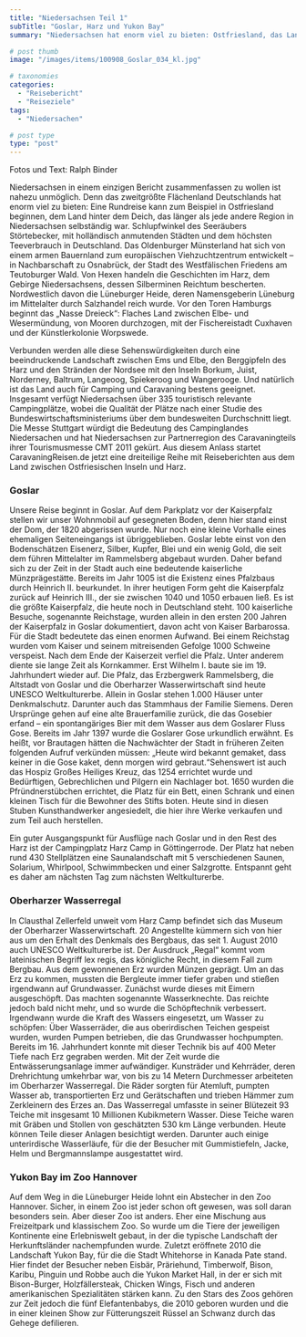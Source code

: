 ```yaml
---
title: "Niedersachsen Teil 1"
subTitle: "Goslar, Harz und Yukon Bay"
summary: "Niedersachsen hat enorm viel zu bieten: Ostfriesland, das Land hinter dem Deich. Osnabrück, die Stadt des Westfälischen Friedens. Der Harz, das Gebirge Niedersachsens. Die Lüneburger Heide und das „Nasse Dreieck“ zwischen Elbe- und Wesermündung, von Mooren durchzogen, mit der Künstlerkolonie Worpswede.}"

# post thumb
image: "/images/items/100908_Goslar_034_kl.jpg"

# taxonomies
categories: 
  - "Reisebericht"
  - "Reiseziele"
tags:
  - "Niedersachen"

# post type
type: "post"
---
```


Fotos und Text: Ralph Binder

Niedersachsen in einem einzigen Bericht zusammenfassen zu wollen ist nahezu unmöglich. Denn das zweitgrößte Flächenland Deutschlands hat enorm viel zu bieten: Eine Rundreise kann zum Beispiel in Ostfriesland beginnen, dem Land hinter dem Deich, das länger als jede andere Region in Niedersachsen selbständig war. Schlupfwinkel des Seeräubers Störtebecker, mit holländisch anmutenden Städten und dem höchsten Teeverbrauch in Deutschland. Das Oldenburger Münsterland hat sich von einem armen Bauernland zum europäischen Viehzuchtzentrum entwickelt – in Nachbarschaft zu Osnabrück, der Stadt des Westfälischen Friedens am Teutoburger Wald. Von Hexen handeln die Geschichten im Harz, dem Gebirge Niedersachsens, dessen Silberminen Reichtum bescherten. Nordwestlich davon die Lüneburger Heide, deren Namensgeberin Lüneburg im Mittelalter durch Salzhandel reich wurde. Vor den Toren Hamburgs beginnt das „Nasse Dreieck“: Flaches Land zwischen Elbe- und Wesermündung, von Mooren durchzogen, mit der Fischereistadt Cuxhaven und der Künstlerkolonie Worpswede.   

 Verbunden werden alle diese Sehenswürdigkeiten durch eine beeindruckende Landschaft zwischen Ems und Elbe, den Berggipfeln des Harz und den Stränden der Nordsee mit den Inseln Borkum, Juist, Norderney, Baltrum, Langeoog, Spiekeroog und Wangerooge. Und natürlich ist das Land auch für Camping und Caravaning bestens geeignet. Insgesamt verfügt Niedersachsen über 335 touristisch relevante Campingplätze, wobei die Qualität der Plätze nach einer Studie des Bundeswirtschaftsministeriums über dem bundesweiten Durchschnitt liegt. Die Messe Stuttgart würdigt die Bedeutung des Campinglandes Niedersachen und hat Niedersachsen zur Partnerregion des Caravaningteils ihrer Tourismusmesse CMT 2011 gekürt. Aus diesem Anlass startet CaravaningReisen.de jetzt eine dreiteilige Reihe mit Reiseberichten aus dem Land zwischen Ostfriesischen Inseln und Harz.  

### Goslar

Unsere Reise beginnt in Goslar. Auf dem Parkplatz vor der Kaiserpfalz stellen wir unser Wohnmobil auf gesegneten Boden, denn hier stand einst der Dom, der 1820 abgerissen wurde. Nur noch eine kleine Vorhalle eines ehemaligen Seiteneingangs ist übriggeblieben. Goslar lebte einst von den Bodenschätzen Eisenerz, Silber, Kupfer, Blei und ein wenig Gold, die seit dem führen Mittelalter im Rammelsberg abgebaut wurden. Daher befand sich zu der Zeit in der Stadt auch eine bedeutende kaiserliche Münzprägestätte. Bereits im Jahr 1005 ist die Existenz eines Pfalzbaus durch Heinrich II. beurkundet. In ihrer heutigen Form geht die Kaiserpfalz zurück auf Heinrich III., der sie zwischen 1040 und 1050 erbauen ließ. Es ist die größte Kaiserpfalz, die heute noch in Deutschland steht. 100 kaiserliche Besuche, sogenannte Reichstage, wurden allein in den ersten 200 Jahren der Kaiserpfalz in Goslar dokumentiert, davon acht von Kaiser Barbarossa. Für die Stadt bedeutete das einen enormen Aufwand. Bei einem Reichstag wurden vom Kaiser und seinem mitreisenden Gefolge 1000 Schweine verspeist. Nach dem Ende der Kaiserzeit verfiel die Pfalz. Unter anderem diente sie lange Zeit als Kornkammer. Erst Wilhelm I. baute sie im 19. Jahrhundert wieder auf. Die Pfalz, das Erzbergwerk Rammelsberg, die Altstadt von Goslar und die Oberharzer Wasserwirtschaft sind heute UNESCO Weltkulturerbe. Allein in Goslar stehen 1.000 Häuser unter Denkmalschutz. Darunter auch das Stammhaus der Familie Siemens. Deren Ursprünge gehen auf eine alte Brauerfamilie zurück, die das Gosebier erfand – ein spontangäriges Bier mit dem Wasser aus dem Goslarer Fluss Gose. Bereits im Jahr 1397 wurde die Goslarer Gose urkundlich erwähnt. Es heißt, vor Brautagen hätten die Nachwächter der Stadt in früheren Zeiten folgenden Aufruf verkünden müssen: „Heute wird bekannt gemaket, dass keiner in die Gose kaket, denn morgen wird gebraut.“Sehenswert ist auch das Hospiz Großes Heiliges Kreuz, das 1254 errichtet wurde und Bedürftigen, Gebrechlichen und Pilgern ein Nachlager bot. 1650 wurden die Pfründnerstübchen errichtet, die Platz für ein Bett, einen Schrank und einen kleinen Tisch für die Bewohner des Stifts boten. Heute sind in diesen Stuben Kunsthandwerker angesiedelt, die hier ihre Werke verkaufen und zum Teil auch herstellen.  

 Ein guter Ausgangspunkt für Ausflüge nach Goslar und in den Rest des Harz ist der Campingplatz Harz Camp in Göttingerrode. Der Platz hat neben rund 430 Stellplätzen eine Saunalandschaft mit 5 verschiedenen Saunen, Solarium, Whirlpool, Schwimmbecken und einer Salzgrotte. Entspannt geht es daher am nächsten Tag zum nächsten Weltkulturerbe.  

### Oberharzer Wasserregal

In Clausthal Zellerfeld unweit vom Harz Camp befindet sich das Museum der Oberharzer Wasserwirtschaft. 20 Angestellte kümmern sich von hier aus um den Erhalt des Denkmals des Bergbaus, das seit 1. August 2010 auch UNESCO Weltkulturerbe ist. Der Ausdruck „Regal“ kommt vom lateinischen Begriff lex regis, das königliche Recht, in diesem Fall zum Bergbau. Aus dem gewonnenen Erz wurden Münzen geprägt. Um an das Erz zu kommen, mussten die Bergleute immer tiefer graben und stießen irgendwann auf Grundwasser. Zunächst wurde dieses mit Eimern ausgeschöpft. Das machten sogenannte Wasserknechte. Das reichte jedoch bald nicht mehr, und so wurde die Schöpftechnik verbessert. Irgendwann wurde die Kraft des Wassers eingesetzt, um Wasser zu schöpfen: Über Wasserräder, die aus oberirdischen Teichen gespeist wurden, wurden Pumpen betrieben, die das Grundwasser hochpumpten. Bereits im 16. Jahrhundert konnte mit dieser Technik bis auf 400 Meter Tiefe nach Erz gegraben werden. Mit der Zeit wurde die Entwässerungsanlage immer aufwändiger. Kunsträder und Kehrräder, deren Drehrichtung umkehrbar war, von bis zu 14 Metern Durchmesser arbeiteten im Oberharzer Wasserregal. Die Räder sorgten für Atemluft, pumpten Wasser ab, transportierten Erz und Gerätschaften und trieben Hämmer zum Zerkleinern des Erzes an. Das Wasserregal umfasste in seiner Blütezeit 93 Teiche mit insgesamt 10 Millionen Kubikmetern Wasser. Diese Teiche waren mit Gräben und Stollen von geschätzten 530 km Länge verbunden. Heute können Teile dieser Anlagen besichtigt werden. Darunter auch einige unterirdische Wasserläufe, für die der Besucher mit Gummistiefeln, Jacke, Helm und Bergmannslampe ausgestattet wird.  

### Yukon Bay im Zoo Hannover

Auf dem Weg in die Lüneburger Heide lohnt ein Abstecher in den Zoo Hannover. Sicher, in einem Zoo ist jeder schon oft gewesen, was soll daran besonders sein. Aber dieser Zoo ist anders. Eher eine Mischung aus Freizeitpark und klassischem Zoo. So wurde um die Tiere der jeweiligen Kontinente eine Erlebniswelt gebaut, in der die typische Landschaft der Herkunftsländer nachempfunden wurde. Zuletzt eröffnete 2010 die Landschaft Yukon Bay, für die die Stadt Whitehorse in Kanada Pate stand. Hier findet der Besucher neben Eisbär, Präriehund, Timberwolf, Bison, Karibu, Pinguin und Robbe auch die Yukon Market Hall, in der er sich mit Bison-Burger, Holzfällersteak, Chicken Wings, Fisch und anderen amerikanischen Spezialitäten stärken kann. Zu den Stars des Zoos gehören zur Zeit jedoch die fünf Elefantenbabys, die 2010 geboren wurden und die in einer kleinen Show zur Fütterungszeit Rüssel an Schwanz durch das Gehege defilieren.